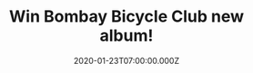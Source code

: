 ---
campaign-uuid: "c-d2d52bf9-287c-4cff-a551-bfa249195c3b"
type: "Competition"
category: "Music"
date: "2020-01-23T07:00:00.000Z"
end-date: "2020-02-23T23:59:00.000Z"
disable-form: false
is_promoted: false
has_entry_page: true
title: "Win Bombay Bicycle Club new album!"
competition-description: "<p>Calling all Bombay Bicycle Club fans! We have managed\
  \ to get our hands on one copy of the brand new album of the British indie rock\
  \ band Bombay Bicycle Club: ‘Everything Else Has Gone Wrong’ to one lucky member\
  \ to win.</p>\n<p>Want to hear it first? Click below and it could be yours!</p>\n"
hero-header: "Win Bombay Bicycle Club new album!"
terms-confirmation: "N/A"
banner-img: "https://assets.expresslyapp.com/asset-2c1321bd-72fa-42d9-9a80-73490eb56862.jpg"
logo-left-href: "aaa.nme.com"
logo-left-image: "https://assets.expresslyapp.com/asset-10953888-0637-403c-ae90-c0d1f26838a8.jpg"
logo-left-title: "NME AAA"
bg-image-hero: "https://assets.expresslyapp.com/asset-7efd734a-2f1f-49dd-80fb-e6305fcf49cc.jpg"
bg-image-first: "https://assets.expresslyapp.com/asset-7faa362f-f26f-4d1f-933c-f81afc853058.jpg"
section1-content: "<p>’Everything Else Has Gone Wrong’ is the fifth studio album by\
  \ the British indie rock band Bombay Bicycle Club. Released nearly six years after\
  \ their previous UK chart-topping album 'So Long, See You Tomorrow', the album features\
  \ the singles 'Eat, Sleep, Wake (Nothing But You)' and 'Everything Else Has Gone\
  \ Wrong'.</p>\n<p>Enter below and it could be yours!</p>\n"
entry-title: "Win Bombay Bicycle Club new album!"
entry-content: "<p>Enter the draw to win Bombay Bicycle Club new album by completing\
  \ the form below before 23:59 on the 23rd of February 2020.</p>\n"
has-winner: true
winner-title: "CONGRATULATIONS to Yvonne W. who won Bombay Bicycle Club new album!"
winner-banner: "https://assets.expresslyapp.com/asset-08cc1828-5766-4226-8ddc-8166f38e9162.jpg"
prize-description: "Bombay Bicycle Club new album!"
special-conditions: "Multiple entries are allowed up to one every day.\r\n\r\nThis\
  \ competition is also available on: https://club.expressly.io/competitions/bombay-bicycle-club-album"
country-restrictions:
- "GB"
---